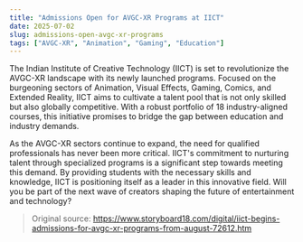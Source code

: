 ```yaml
---
title: "Admissions Open for AVGC-XR Programs at IICT"
date: 2025-07-02
slug: admissions-open-avgc-xr-programs
tags: ["AVGC-XR", "Animation", "Gaming", "Education"]
---
```

The Indian Institute of Creative Technology (IICT) is set to revolutionize the AVGC-XR landscape with its newly launched programs. Focused on the burgeoning sectors of Animation, Visual Effects, Gaming, Comics, and Extended Reality, IICT aims to cultivate a talent pool that is not only skilled but also globally competitive. With a robust portfolio of 18 industry-aligned courses, this initiative promises to bridge the gap between education and industry demands.

As the AVGC-XR sectors continue to expand, the need for qualified professionals has never been more critical. IICT's commitment to nurturing talent through specialized programs is a significant step towards meeting this demand. By providing students with the necessary skills and knowledge, IICT is positioning itself as a leader in this innovative field. Will you be part of the next wave of creators shaping the future of entertainment and technology?
> Original source: https://www.storyboard18.com/digital/iict-begins-admissions-for-avgc-xr-programs-from-august-72612.htm
